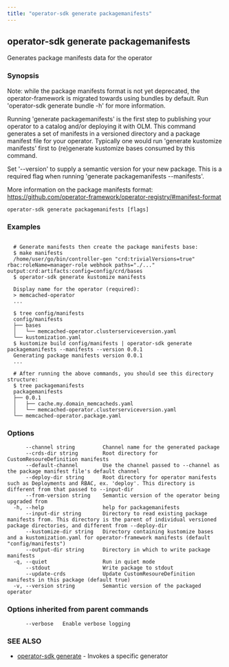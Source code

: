 ```yaml
---
title: "operator-sdk generate packagemanifests"
---
```

## operator-sdk generate packagemanifests

Generates package manifests data for the operator

### Synopsis


Note: while the package manifests format is not yet deprecated, the operator-framework is migrated
towards using bundles by default. Run 'operator-sdk generate bundle -h' for more information.

Running 'generate packagemanifests' is the first step to publishing your operator to a catalog and/or deploying
it with OLM. This command generates a set of manifests in a versioned directory and a package manifest file for
your operator. Typically one would run 'generate kustomize manifests' first to (re)generate kustomize bases
consumed by this command.

Set '--version' to supply a semantic version for your new package. This is a required flag when running
'generate packagemanifests --manifests'.

More information on the package manifests format:
https://github.com/operator-framework/operator-registry/#manifest-format


```
operator-sdk generate packagemanifests [flags]
```

### Examples

```

  # Generate manifests then create the package manifests base:
  $ make manifests
  /home/user/go/bin/controller-gen "crd:trivialVersions=true" rbac:roleName=manager-role webhook paths="./..." output:crd:artifacts:config=config/crd/bases
  $ operator-sdk generate kustomize manifests

  Display name for the operator (required):
  > memcached-operator
  ...

  $ tree config/manifests
  config/manifests
  ├── bases
  │   └── memcached-operator.clusterserviceversion.yaml
  └── kustomization.yaml
  $ kustomize build config/manifests | operator-sdk generate packagemanifests --manifests --version 0.0.1
  Generating package manifests version 0.0.1
  ...

  # After running the above commands, you should see this directory structure:
  $ tree packagemanifests
  packagemanifests
  ├── 0.0.1
  │   ├── cache.my.domain_memcacheds.yaml
  │   └── memcached-operator.clusterserviceversion.yaml
  └── memcached-operator.package.yaml

```

### Options

```
      --channel string         Channel name for the generated package
      --crds-dir string        Root directory for CustomResoureDefinition manifests
      --default-channel        Use the channel passed to --channel as the package manifest file's default channel
      --deploy-dir string      Root directory for operator manifests such as Deployments and RBAC, ex. 'deploy'. This directory is different from that passed to --input-dir
      --from-version string    Semantic version of the operator being upgraded from
  -h, --help                   help for packagemanifests
      --input-dir string       Directory to read existing package manifests from. This directory is the parent of individual versioned package directories, and different from --deploy-dir
      --kustomize-dir string   Directory containing kustomize bases and a kustomization.yaml for operator-framework manifests (default "config/manifests")
      --output-dir string      Directory in which to write package manifests
  -q, --quiet                  Run in quiet mode
      --stdout                 Write package to stdout
      --update-crds            Update CustomResoureDefinition manifests in this package (default true)
  -v, --version string         Semantic version of the packaged operator
```

### Options inherited from parent commands

```
      --verbose   Enable verbose logging
```

### SEE ALSO

* [operator-sdk generate](../operator-sdk_generate)	 - Invokes a specific generator

